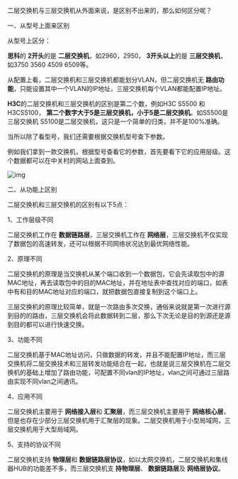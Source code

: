 二层交换机与三层交换机从外面来说，是区别不出来的，那么如何区分呢？

一、从型号上面来区别

从型号上区分：

**思科**的 **2开头**的是 **二层交换机**，如2960，2950， **3开头以上**的是 **三层交换机**，如3750 3560 4509 6509等。

从配置上看，二层交换机和三层交换机都能划分VLAN，但二层交换机无 **路由功能**，只能设置其中一个VLAN的IP地址，三层交换机每个VLAN都能配置IP地址。

**H3C**的二层交换机和三层交换机的区别是第二个数，例如H3C S5500 和H3CS5100， **第二个数字大于5是三层交换机，小于5是二层交换机**。如S5500是三层交换机 S5100是二层交换机，这只是一个简单的归类，并不是100%准确。

当所以除了看型号，我们还需要根据交换机型号查下参数。

例如我们拿到一款交换机，根据型号查看它的参数，首先要看下它的应用层级。这个数据都可以在中关村的网站上面查到。

 ![img](https://p0.itc.cn/q_70/images03/20210317/a384aa5ca7ad42bb928e5b29015c265e.png)

二、从功能上区别

二层交换机和三层交换机的区别有以下5点：

1、工作层级不同

二层交换机工作在 **数据链路层**，三层交换机工作在 **网络层**，三层交换机不仅实现了数据包的高速转发，还可以根据不同网络状况达到最优网络性能。

2、原理不同

二层交换机的原理是当交换机从某个端口收到一个数据包，它会先读取包中的源MAC地址，再去读取包中的目的MAC地址，并在地址表中查找对应的端口，如表中有和目的MAC地址对应的端口，就把数据包直接复制到这个端口上。

三层交换机的原理比较简单，就是一次路由多次交换，通俗来说就是第一次进行源到目的的路由，三层交换机会将此数据转到二层，那么下次无论是目的到源还是源到目的都可以进行快速交换。

3、功能不同

二层交换机基于MAC地址访问，只做数据的转发，并且不能配置IP地址，而三层交换机将二层交换技术和三层转发功能结合在一起，也就是说三层交换机在二层交换机的基础上增加了路由功能，可配置不同vlan的IP地址，vlan之间可通过三层路由实现不同vlan之间通讯。

4、应用不同

二层交换机主要用于 **网络接入层**和 **汇聚层**，而三层交换机主要用于 **网络核心层**，但是也存在少部分三层交换机用于汇聚层的现象。二层交换机用于小型局域网，三层交换机用于大型局域网。

5、支持的协议不同

二层交换机支持 **物理层**和 **数据链路层协议**，如以太网交换机，二层交换机和集线器HUB的功能差不多，而三层交换机支 **持物理层**、 **数据链路层**及 **网络层协议**。